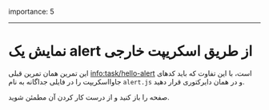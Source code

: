 importance: 5

---

# نمایش یک alert از طریق اسکریپت خارجی

این تمرین همان تمرین قبلی <info:task/hello-alert> است، با این تفاوت که باید کدهای جاوااسکریپت را در فایلی جداگانه به نام `alert.js` و در همان دایرکتوری قرار دهید.

صفحه را باز کنید و از درست کار کردن آن مطمئن شوید.
